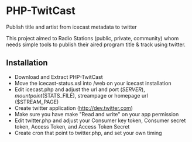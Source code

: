 PHP-TwitCast
===========

Publish title and artist from icecast metadata to twitter

This project aimed to Radio Stations (public, private, community) whom needs simple tools to publish their aired program title & track using twitter.

Installation
------------
- Download and Extract PHP-TwitCast
- Move the icecast-status.xsl into /web on your icecast installation
- Edit icecast.php and adjust the url and port ($SERVER), mount point ($STATS_FILE), streampage or homepage url ($STREAM_PAGE)
- Create twitter application (http://dev.twitter.com)
- Make sure you have make "Read and write" on your app permission
- Edit twitter.php and adjust your Consumer key token, Consumer secret token, Access Token, and Access Token Secret
- Create cron that point to twitter.php, and set your own timing

